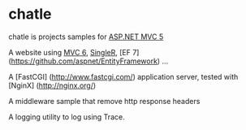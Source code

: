 chatle
======

chatle is projects samples for 
[ASP.NET MVC 5](https://github.com/aspnet/home)

A website using [MVC 6](https://github.com/aspnet/mvc), [SingleR](https://github.com/aspnet/signalR-Server), [EF 7] (https://github.com/aspnet/EntityFramework) ...

A [FastCGI] (http://www.fastcgi.com/) application server, tested with [NginX] (http://nginx.org/)

A middleware sample that remove http response headers

A logging utility to log using Trace.
